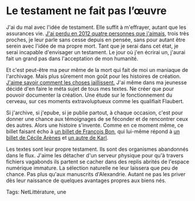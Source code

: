 # Le testament ne fait pas l&#8217;œuvre

J'ai du mal avec l'idée de testament. Elle suffit à m'effrayer, autant que les assurances vie. [J'ai perdu en 2012 quatre personnes que j'aimais](http://blog.tcrouzet.com/2012/12/03/la-vie-cest-complique/), trois très proches, je leur parle sans cesse depuis en pensée, sans pour autant être serein avec l'idée de ma propre mort. Tant que je serai dans cet état, je serai incapable d'envisager un testament. Le jour où j'en écrirai un, j'aurai fait un grand pas dans l'acceptation de mon humanité.<span id="more-30837"></span>

Et c'est peut-être ma peur même de la mort qui fait de moi un maniaque de l'archivage. Mais plus sûrement mon goût pour les histoires de création. [J'aime savoir comment les choses jaillissent.](http://blog.tcrouzet.com/la-quatrieme-theorie/la-quatrieme-theorie-historique/) J'ai même dans ma jeunesse décidé d'en faire le méta sujet de tous mes textes. Ne créer que pour pouvoir documenter la création. Une étude sur le fonctionnement du cerveau, sur ces moments extravoluptueux comme les qualifiait Flaubert.

Si j'archive, si j'epube, si je publie partout, à chaque occasion, c'est pour donner une chance aux témoignages de se féconder et de rencontrer ceux des autres. Alors une histoire s'invente. Comme en ce moment même, ce billet faisant écho à [un billet de François Bon](http://www.tierslivre.net/spip/spip.php?article3389), qui lui-même répond à [un billet de Cécile Arènes](http://liber-libri.blogspot.fr/2013/02/vestiges.html) et [un autre de Karl](http://www.la-grange.net/2013/01/18/testament).

Les textes sont leur propre testament. Ils sont des organismes abandonnés dans le flux. J'aime les détacher d'un serveur physique pour qu'à travers fichiers vagabonds ils partent se cacher dans des replis abrités de l'espace numérique immature. La sélection naturelle ne leur laissera que peu de chance. Pas plus qu'aux manuscrits d'Alexandrie. Autant ne pas les priver dès leur naissance de quelques avantages propres aux biens nés.

Tags: NetLittérature, une